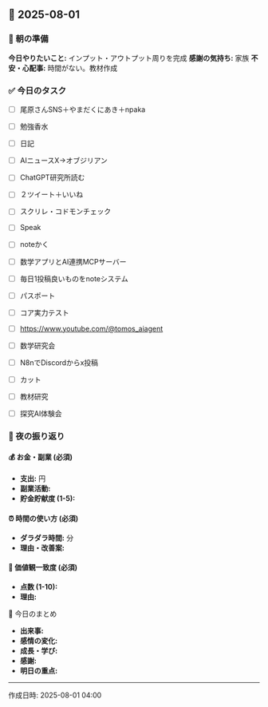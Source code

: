 ## 📅 2025-08-01

### 🌅 朝の準備
**今日やりたいこと:** インプット・アウトプット周りを完成
**感謝の気持ち:** 家族
**不安・心配事:** 時間がない。教材作成

### ✅ 今日のタスク
- [ ] 尾原さんSNS＋やまだくにあき＋npaka
- [ ] 勉強香水
- [ ] 日記
- [ ] AIニュースX→オブジリアン
- [ ] ChatGPT研究所読む
- [ ] ２ツイート＋いいね
- [ ] スクリレ・コドモンチェック
- [ ] Speak
- [ ] noteかく
- [ ] 数学アプリとAI連携MCPサーバー
- [ ] 毎日1投稿良いものをnoteシステム
- [ ] パスポート
- [ ] コア実力テスト
- [ ] https://www.youtube.com/@tomos_aiagent
- [ ] 数学研究会
- [ ] N8nでDiscordからx投稿
- [ ] カット
- [ ] 教材研究
- [ ] 探究AI体験会


### 🌙 夜の振り返り

#### 💰 お金・副業 (必須)
- **支出:** 円
- **副業活動:** 
- **貯金貯献度 (1-5):** 

#### ⏰ 時間の使い方 (必須)
- **ダラダラ時間:** 分
- **理由・改善案:** 

#### 🎯 価値観一致度 (必須)
- **点数 (1-10):** 
- **理由:** 

📝 今日のまとめ
- **出来事:** 
- **感情の変化:** 
- **成長・学び:** 
- **感謝:** 
- **明日の重点:** 

---
作成日時: 2025-08-01 04:00